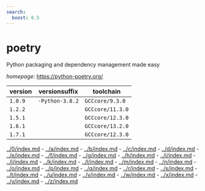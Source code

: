 ```yaml
---
search:
  boost: 0.5
---
```

# poetry

Python packaging and dependency management made easy

*homepage*: <https://python-poetry.org/>

version | versionsuffix | toolchain
--------|---------------|----------
``1.0.9`` | ``-Python-3.8.2`` | ``GCCcore/9.3.0``
``1.2.2`` |  | ``GCCcore/11.3.0``
``1.5.1`` |  | ``GCCcore/12.3.0``
``1.6.1`` |  | ``GCCcore/13.2.0``
``1.7.1`` |  | ``GCCcore/12.3.0``

[../0/index.md](0) - [../a/index.md](a) - [../b/index.md](b) - [../c/index.md](c) - [../d/index.md](d) - [../e/index.md](e) - [../f/index.md](f) - [../g/index.md](g) - [../h/index.md](h) - [../i/index.md](i) - [../j/index.md](j) - [../k/index.md](k) - [../l/index.md](l) - [../m/index.md](m) - [../n/index.md](n) - [../o/index.md](o) - [../p/index.md](p) - [../q/index.md](q) - [../r/index.md](r) - [../s/index.md](s) - [../t/index.md](t) - [../u/index.md](u) - [../v/index.md](v) - [../w/index.md](w) - [../x/index.md](x) - [../y/index.md](y) - [../z/index.md](z)

